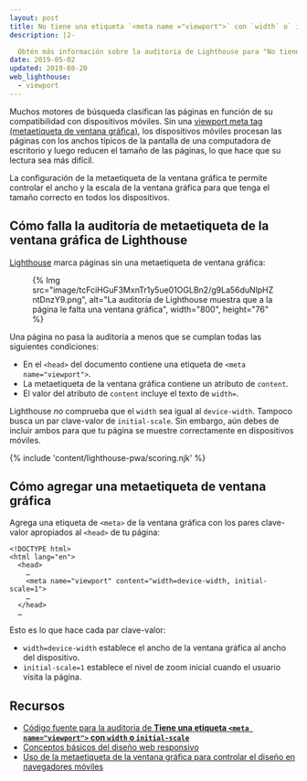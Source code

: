 ```yaml
---
layout: post
title: No tiene una etiqueta `<meta name ="viewport">` con `width` o` initial-scale`
description: |2-

  Obtén más información sobre la auditoria de Lighthouse para "No tiene una etiqueta <meta name="viewport"> con width o initial-scale".
date: 2019-05-02
updated: 2019-08-20
web_lighthouse:
  - viewport
---
```


Muchos motores de búsqueda clasifican las páginas en función de su compatibilidad con dispositivos móviles. Sin una [viewport meta tag (metaetiqueta de ventana gráfica)](https://developer.mozilla.org/docs/Web/HTML/Viewport_meta_tag), los dispositivos móviles procesan las páginas con los anchos típicos de la pantalla de una computadora de escritorio y luego reducen el tamaño de las páginas, lo que hace que su lectura sea más difícil.

La configuración de la metaetiqueta de la ventana gráfica te permite controlar el ancho y la escala de la ventana gráfica para que tenga el tamaño correcto en todos los dispositivos.

## Cómo falla la auditoría de metaetiqueta de la ventana gráfica de Lighthouse

[Lighthouse](https://developers.google.com/web/tools/lighthouse/) marca páginas sin una metaetiqueta de ventana gráfica:

<figure>{% Img src="image/tcFciHGuF3MxnTr1y5ue01OGLBn2/g9La56duNlpHZntDnzY9.png", alt="La auditoría de Lighthouse muestra que a la página le falta una ventana gráfica", width="800", height="76" %}</figure>

Una página no pasa la auditoría a menos que se cumplan todas las siguientes condiciones:

- En el `<head>` del documento contiene una etiqueta de `<meta name="viewport">`.
- La metaetiqueta de la ventana gráfica contiene un atributo de `content`.
- El valor del atributo de `content` incluye el texto de `width=`.

Lighthouse *no* comprueba que el `width` sea igual al `device-width`. Tampoco busca un par clave-valor de `initial-scale`. Sin embargo, aún debes de incluir ambos para que tu página se muestre correctamente en dispositivos móviles.

{% include 'content/lighthouse-pwa/scoring.njk' %}

## Cómo agregar una metaetiqueta de ventana gráfica

Agrega una etiqueta de `<meta>` de la ventana gráfica con los pares clave-valor apropiados al `<head>` de tu página:

```html/4
<!DOCTYPE html>
<html lang="en">
  <head>
    …
    <meta name="viewport" content="width=device-width, initial-scale=1">
    …
  </head>
  …
```

Esto es lo que hace cada par clave-valor:

- `width=device-width` establece el ancho de la ventana gráfica al ancho del dispositivo.
- `initial-scale=1` establece el nivel de zoom inicial cuando el usuario visita la página.

## Recursos

- [Código fuente para la auditoria de **Tiene una etiqueta `<meta name="viewport">` con `width` o `initial-scale`**](https://github.com/GoogleChrome/lighthouse/blob/master/lighthouse-core/audits/viewport.js)
- [Conceptos básicos del diseño web responsivo](https://developers.google.com/web/fundamentals/design-and-ux/responsive/#set-the-viewport)
- [Uso de la metaetiqueta de la ventana gráfica para controlar el diseño en navegadores móviles](https://developer.mozilla.org/docs/Web/HTML/Viewport_meta_tag)

